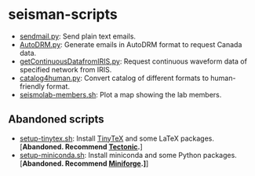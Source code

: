 # seisman-scripts

- [sendmail.py](sendmail.py): Send plain text emails.
- [AutoDRM.py](AutoDRM.py): Generate emails in AutoDRM format to request Canada data.
- [getContinuousDatafromIRIS.py](getContinuousDatafromIRIS.py): Request continuous waveform data of specified network from IRIS.
- [catalog4human.py](catalog4human.py): Convert catalog of different formats to human-friendly format.
- [seismolab-members.sh](seismolab-members.sh): Plot a map showing the lab members.

## Abandoned scripts

- [setup-tinytex.sh](setup-tinytex.sh): Install [TinyTeX](https://yihui.org/tinytex/) and some LaTeX packages. 
  [**Abandoned. Recommend [Tectonic](https://tectonic-typesetting.github.io/en-US/).**]
- [setup-miniconda.sh](setup-miniconda.sh): Install miniconda and some Python packages.
  [**Abandoned. Recommend [Miniforge](https://github.com/conda-forge/miniforge).]**]

